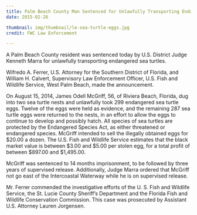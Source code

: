 ```yaml
---
title: Palm Beach County Man Sentenced for Unlawfully Transporting Endangered Sea Turtles
date: 2015-02-26

thumbnail: img/thumbnail/le-sea-turtle-eggs.jpg
credit: FWC Law Enforcement

---
```


A Palm Beach County resident was sentenced today by U.S. District Judge Kenneth Marra for unlawfully transporting endangered sea turtles.

Wifredo A. Ferrer, U.S. Attorney for the Southern District of Florida, and William H. Calvert, Supervisory Law Enforcement Officer, U.S. Fish and Wildlife Service, West Palm Beach, made the announcement.

On August 15, 2014, James Odell McGriff, 56, of Riviera Beach, Florida, dug into two sea turtle nests and unlawfully took 299 endangered sea turtle eggs. Twelve of the eggs were held as evidence, and the remaining 287 sea turtle eggs were returned to the nests, in an effort to allow the eggs to continue to develop and possibly hatch. All species of sea turtles are protected by the Endangered Species Act, as either threatened or endangered species. McGriff intended to sell the illegally obtained eggs for $20.00 a dozen. The U.S. Fish and Wildlife Service estimates that the black market value is between $3.00 and $5.00 per stolen egg, for a total profit of between $897.00 and $1,495.00.
<!--more-->
McGriff was sentenced to 14 months imprisonment, to be followed by three years of supervised release. Additionally, Judge Marra ordered that McGriff not go east of the Intercoastal Waterway while he is on supervised release.

Mr. Ferrer commended the investigative efforts of the U. S. Fish and Wildlife Service, the St. Lucie County Sheriff’s Department and the Florida Fish and Wildlife Conservation Commission. This case was prosecuted by Assistant U.S. Attorney Lauren Jorgensen.